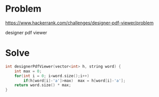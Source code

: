 # Problem
https://www.hackerrank.com/challenges/designer-pdf-viewer/problem

designer pdf viewer

# Solve
```c++
int designerPdfViewer(vector<int> h, string word) {
	int max = 0;
	for(int i = 0; i<word.size();i++)
		if(h[word[i]-'a']>max)	max = h[word[i]-'a'];
	return word.size() * max;
}
```
